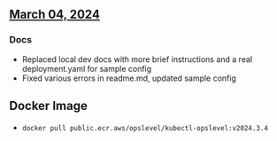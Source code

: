 ## [March 04, 2024](https://github.com/OpsLevel/kubectl-opslevel/compare/v2024.2.26...v2024.3.4)
### Docs
* Replaced local dev docs with more brief instructions and a real deployment.yaml for sample config
* Fixed various errors in readme.md, updated sample config
## Docker Image

  - `docker pull public.ecr.aws/opslevel/kubectl-opslevel:v2024.3.4`

